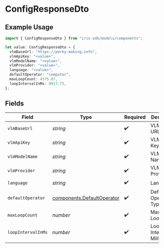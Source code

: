 # ConfigResponseDto

## Example Usage

```typescript
import { ConfigResponseDto } from "iris-sdk/models/components";

let value: ConfigResponseDto = {
  vlmBaseUrl: "https://perky-making.info",
  vlmApiKey: "<value>",
  vlmModelName: "<value>",
  vlmProvider: "<value>",
  language: "<value>",
  defaultOperator: "computer",
  maxLoopCount: 4375.87,
  loopIntervalInMs: 8917.73,
};
```

## Fields

| Field                                                                    | Type                                                                     | Required                                                                 | Description                                                              |
| ------------------------------------------------------------------------ | ------------------------------------------------------------------------ | ------------------------------------------------------------------------ | ------------------------------------------------------------------------ |
| `vlmBaseUrl`                                                             | *string*                                                                 | :heavy_check_mark:                                                       | VLM Base URL                                                             |
| `vlmApiKey`                                                              | *string*                                                                 | :heavy_check_mark:                                                       | VLM API Key                                                              |
| `vlmModelName`                                                           | *string*                                                                 | :heavy_check_mark:                                                       | VLM Model Name                                                           |
| `vlmProvider`                                                            | *string*                                                                 | :heavy_check_mark:                                                       | VLM Provider                                                             |
| `language`                                                               | *string*                                                                 | :heavy_check_mark:                                                       | Language                                                                 |
| `defaultOperator`                                                        | [components.DefaultOperator](../../models/components/defaultoperator.md) | :heavy_check_mark:                                                       | Default Operator Type                                                    |
| `maxLoopCount`                                                           | *number*                                                                 | :heavy_check_mark:                                                       | Maximum Loop Count                                                       |
| `loopIntervalInMs`                                                       | *number*                                                                 | :heavy_check_mark:                                                       | Loop Interval in Milliseconds                                            |